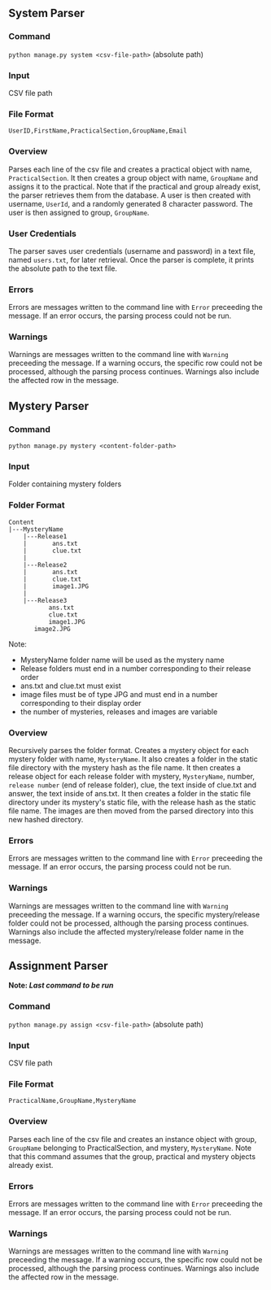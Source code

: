 ## System Parser

### Command 
`python manage.py system <csv-file-path>` (absolute path)

### Input
CSV file path

### File Format
`UserID,FirstName,PracticalSection,GroupName,Email`

### Overview
Parses each line of the csv file and creates a practical object with name, `PracticalSection`. It then creates a group object with name, `GroupName` and assigns it to the practical. Note that if the practical and group already exist, the parser retrieves them from the database. A user is then created with username, `UserId`, and a randomly generated 8 character password. The user is then assigned to group, `GroupName`.

### User Credentials
The parser saves user credentials (username and password) in a text file, named `users.txt`, for later retrieval. Once the parser is complete, it prints the absolute path to the text file. 

### Errors
Errors are messages written to the command line with `Error` preceeding the message. If an error occurs, the parsing process could not be run.

### Warnings
Warnings are messages written to the command line with `Warning` preceeding the message. If a warning occurs, the specific row could not be processed, although the parsing process continues. Warnings also include the affected row in the message.


## Mystery Parser

### Command
`python manage.py mystery <content-folder-path>`

### Input
Folder containing mystery folders

### Folder Format
 ```
 Content
 |---MysteryName
     |---Release1
     |       ans.txt
     |       clue.txt
     |
     |---Release2
     |       ans.txt
     |       clue.txt
     |       image1.JPG
     |
     |---Release3
            ans.txt
            clue.txt
            image1.JPG
	    image2.JPG
 ```

Note:
- MysteryName folder name will be used as the mystery name
- Release folders must end in a number corresponding to their release order
- ans.txt and clue.txt must exist
- image files must be of type JPG and must end in a number corresponding to their display order
- the number of mysteries, releases and images are variable

### Overview
Recursively parses the folder format. Creates a mystery object for each mystery folder with name, `MysteryName`. It also creates a folder in the static file directory with the mystery hash as the file name. It then creates a release object for each release folder with mystery, `MysteryName`, number, `release number` (end of release folder), clue, the text inside of clue.txt and answer, the text inside of ans.txt. It then creates a folder in the static file directory under its mystery's static file, with the release hash as the static file name. The images are then moved from the parsed directory into this new hashed directory. 

### Errors
Errors are messages written to the command line with `Error` preceeding the message. If an error occurs, the parsing process could not be run.

### Warnings
Warnings are messages written to the command line with `Warning` preceeding the message. If a warning occurs, the specific mystery/release folder could not be processed, although the parsing process continues. Warnings also include the affected mystery/release folder name in the message.


## Assignment Parser

**Note: _Last command to be run_**

### Command
`python manage.py assign <csv-file-path>` (absolute path)

### Input
CSV file path

### File Format
`PracticalName,GroupName,MysteryName`

### Overview
Parses each line of the csv file and creates an instance object with group, `GroupName` belonging to PracticalSection, and mystery, `MysteryName`. Note that this command assumes that the group, practical and mystery objects already exist.

### Errors
Errors are messages written to the command line with `Error` preceeding the message. If an error occurs, the parsing process could not be run.
 
### Warnings
Warnings are messages written to the command line with `Warning` preceeding the message. If a warning occurs, the specific row could not be processed, although the parsing process continues. Warnings also include the affected row in the message.
